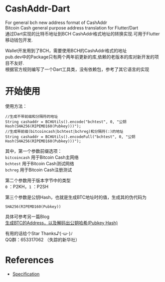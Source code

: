 # CashAddr-Dart

For general bch new address format of CashAddr  
Bitcoin Cash general purpose address translation for Flutter/Dart  
通过Dart实现的比特币地址到BCH CashAddr格式地址的转换实现.可用于Flutter移动钱包开发.    
  
Wallet开发用到了BCH，需要使用BCH的CashAddr格式的地址  
pub.dev中的Package只有两个两年前更新的库,依赖的老版本的库对新开发的项目不友好.  
根据官方规则编写了一个Dart工具类，没有依赖包，参考了其它语言的实现  
  
# 开始使用  
  
使用方法：  
```
//生成不带前缀和分隔符的地址
String cashaddr = BCHUtils().encode("bchtest", 0, "公钥Hash(SHA256(RIPEMD160(Pubkey)))");
//生成带前缀(bitcoincash|bchtest|bchreg)和分隔符(:)的地址
String cashaddr = BCHUtils().encodeFull("bchtest", 0, "公钥Hash(SHA256(RIPEMD160(Pubkey)))");
```
  
其中，第一个参数前缀选项：  
```bitcoincash``` 用于Bitcoin Cash主网络  
```bchtest``` 用于Bitcoin Cash测试网络  
```bchreg``` 用于Bitcoin Cash注册测试  
  
第二个参数用于版本字节中的类型    
```0``` ：P2KH，```1``` ：P2SH   
  
第三个参数是公钥Hash，也就是生成BTC地址时的值，生成其的伪代码为  
```
SHA256(RIPEMD160(Pubkey))
```
  
具体可参考另一篇Blog  
[生成BTC的Address，以及解码出公钥哈希(Pubkey Hash)](https://www.jianshu.com/p/1980c06a234e)  
  
有用的话给个Star Thanks♪(･ω･)ﾉ  
QQ群：653317062 （失踪的新华社）  
      
# References
* [Specification](https://github.com/Bitcoin-UAHF/spec/blob/master/cashaddr.md)
